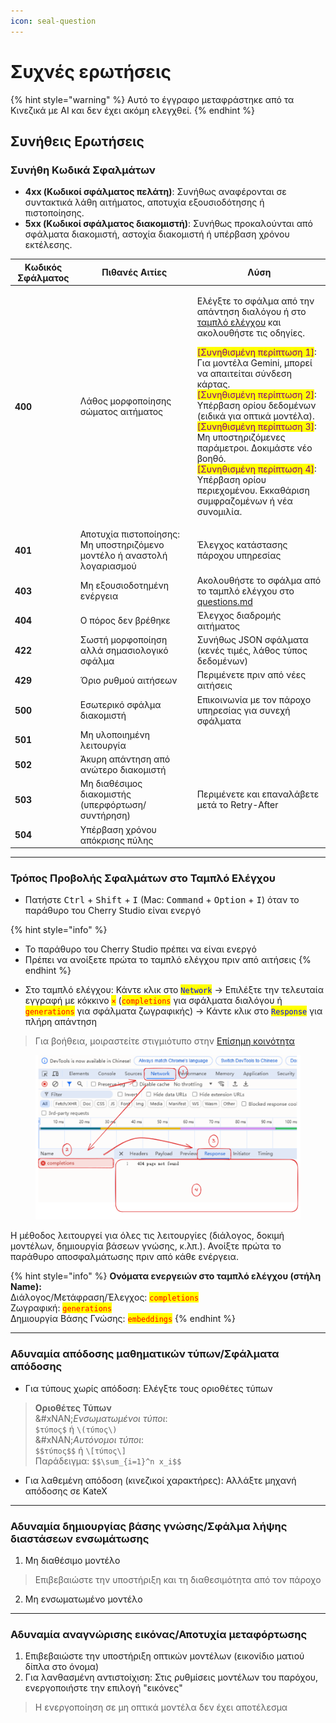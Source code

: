 ```yaml
---
icon: seal-question
---
```


# Συχνές ερωτήσεις

{% hint style="warning" %}
Αυτό το έγγραφο μεταφράστηκε από τα Κινεζικά με AI και δεν έχει ακόμη ελεγχθεί.
{% endhint %}

## Συνήθεις Ερωτήσεις

### Συνήθη Κωδικά Σφαλμάτων

* **4xx (Κωδικοί σφάλματος πελάτη)**: Συνήθως αναφέρονται σε συντακτικά λάθη αιτήματος, αποτυχία εξουσιοδότησης ή πιστοποίησης.
* **5xx (Κωδικοί σφάλματος διακομιστή)**: Συνήθως προκαλούνται από σφάλματα διακομιστή, αστοχία διακομιστή ή υπέρβαση χρόνου εκτέλεσης.

| Κωδικός Σφάλματος | Πιθανές Αιτίες                                                          | Λύση                                                                                                                                                                                                                                                                                                                                                                                                                                                                                                                                                                                                                                                                                  |
| ----------------- | ----------------------------------------------------------------------- | ------------------------------------------------------------------------------------------------------------------------------------------------------------------------------------------------------------------------------------------------------------------------------------------------------------------------------------------------------------------------------------------------------------------------------------------------------------------------------------------------------------------------------------------------------------------------------------------------------------------------------------------------------------------------------------- |
| **400**           | Λάθος μορφοποίησης σώματος αιτήματος                                    | <p>Ελέγξτε το σφάλμα από την απάντηση διαλόγου ή στο <a href="questions.md#kong-zhi-tai-bao-cuo-cha-kan-fang-fa">ταμπλό ελέγχου</a> και ακολουθήστε τις οδηγίες.</p><p><mark style="color:purple;">[Συνηθισμένη περίπτωση 1]</mark>: Για μοντέλα Gemini, μπορεί να απαιτείται σύνδεση κάρτας.<br><mark style="color:purple;">[Συνηθισμένη περίπτωση 2]</mark>: Υπέρβαση ορίου δεδομένων (ειδικά για οπτικά μοντέλα).<br><mark style="color:purple;">[Συνηθισμένη περίπτωση 3]</mark>: Μη υποστηριζόμενες παράμετροι. Δοκιμάστε νέο βοηθό.<br><mark style="color:purple;">[Συνηθισμένη περίπτωση 4]</mark>: Υπέρβαση ορίου περιεχομένου. Εκκαθάριση συμφραζομένων ή νέα συνομιλία.</p> |
| **401**           | Αποτυχία πιστοποίησης: Μη υποστηριζόμενο μοντέλο ή αναστολή λογαριασμού | Έλεγχος κατάστασης πάροχου υπηρεσίας                                                                                                                                                                                                                                                                                                                                                                                                                                                                                                                                                                                                                                                  |
| **403**           | Μη εξουσιοδοτημένη ενέργεια                                             | Ακολουθήστε το σφάλμα από το ταμπλό ελέγχου στο [questions.md](questions.md#kong-zhi-tai-bao-cuo-cha-kan-fang-fa)                                                                                                                                                                                                                                                                                                                                                                                                                                                                                                                                                                     |
| **404**           | Ο πόρος δεν βρέθηκε                                                     | Έλεγχος διαδρομής αιτήματος                                                                                                                                                                                                                                                                                                                                                                                                                                                                                                                                                                                                                                                           |
| **422**           | Σωστή μορφοποίηση αλλά σημασιολογικό σφάλμα                             | Συνήθως JSON σφάλματα (κενές τιμές, λάθος τύπος δεδομένων)                                                                                                                                                                                                                                                                                                                                                                                                                                                                                                                                                                                                                            |
| **429**           | Όριο ρυθμού αιτήσεων                                                    | Περιμένετε πριν από νέες αιτήσεις                                                                                                                                                                                                                                                                                                                                                                                                                                                                                                                                                                                                                                                     |
| **500**           | Εσωτερικό σφάλμα διακομιστή                                             | Επικοινωνία με τον πάροχο υπηρεσίας για συνεχή σφάλματα                                                                                                                                                                                                                                                                                                                                                                                                                                                                                                                                                                                                                               |
| **501**           | Μη υλοποιημένη λειτουργία                                               |                                                                                                                                                                                                                                                                                                                                                                                                                                                                                                                                                                                                                                                                                       |
| **502**           | Άκυρη απάντηση από ανώτερο διακομιστή                                   |                                                                                                                                                                                                                                                                                                                                                                                                                                                                                                                                                                                                                                                                                       |
| **503**           | Μη διαθέσιμος διακομιστής (υπερφόρτωση/συντήρηση)                       | Περιμένετε και επαναλάβετε μετά το Retry-After                                                                                                                                                                                                                                                                                                                                                                                                                                                                                                                                                                                                                                        |
| **504**           | Υπέρβαση χρόνου απόκρισης πύλης                                         |                                                                                                                                                                                                                                                                                                                                                                                                                                                                                                                                                                                                                                                                                       |

***

### Τρόπος Προβολής Σφαλμάτων στο Ταμπλό Ελέγχου

* Πατήστε <kbd>Ctrl</kbd> + <kbd>Shift</kbd> + <kbd>I</kbd> (Mac: <kbd>Command</kbd> + <kbd>Option</kbd> + <kbd>I</kbd>) όταν το παράθυρο του Cherry Studio είναι ενεργό

{% hint style="info" %}
- Το παράθυρο του Cherry Studio πρέπει να είναι ενεργό
- Πρέπει να ανοίξετε πρώτα το ταμπλό ελέγχου πριν από αιτήσεις
{% endhint %}

* Στο ταμπλό ελέγχου: Κάντε κλικ στο <mark style="color:blue;">`Network`</mark> → Επιλέξτε την τελευταία εγγραφή με κόκκινο <mark style="color:red;">`×`</mark> (<mark style="color:red;">`completions`</mark> για σφάλματα διαλόγου ή <mark style="color:red;">`generations`</mark> για σφάλματα ζωγραφικής) → Κάντε κλικ στο <mark style="color:blue;">`Response`</mark> για πλήρη απάντηση

> Για βοήθεια, μοιραστείτε στιγμιότυπο στην [Επίσημη κοινότητα](https://t.me/CherryStudioAI)

<figure><img src="../.gitbook/assets/image (1) (1) (1) (1) (1).png" alt="" width="563"><figcaption></figcaption></figure>

Η μέθοδος λειτουργεί για όλες τις λειτουργίες (διάλογος, δοκιμή μοντέλων, δημιουργία βάσεων γνώσης, κ.λπ.). Ανοίξτε πρώτα το παράθυρο αποσφαλμάτωσης πριν από κάθε ενέργεια.

{% hint style="info" %}
**Ονόματα ενεργειών στο ταμπλό ελέγχου (στήλη Name):**\
Διάλογος/Μετάφραση/Έλεγχος: <mark style="color:red;">`completions`</mark>\
Ζωγραφική: <mark style="color:red;">`generations`</mark>\
Δημιουργία Βάσης Γνώσης: <mark style="color:red;">`embeddings`</mark>
{% endhint %}

***

### Αδυναμία απόδοσης μαθηματικών τύπων/Σφάλματα απόδοσης

* Για τύπους χωρίς απόδοση: Ελέγξτε τους οριοθέτες τύπων

> **Οριοθέτες Τύπων**\
> &#xNAN;_&#x395;νσωματωμένοι τύποι_:\
> `$τύπος$` ή `\(τύπος\)`\
> &#xNAN;_&#x391;υτόνομοι τύποι_:\
> `$$τύπος$$` ή `\[τύπος\]`\
> Παράδειγμα: `$$\sum_{i=1}^n x_i$$`

* Για λαθεμένη απόδοση (κινεζικοί χαρακτήρες): Αλλάξτε μηχανή απόδοσης σε KateX

***

### Αδυναμία δημιουργίας βάσης γνώσης/Σφάλμα λήψης διαστάσεων ενσωμάτωσης

1. Μη διαθέσιμο μοντέλο

> Επιβεβαιώστε την υποστήριξη και τη διαθεσιμότητα από τον πάροχο

2. Μη ενσωματωμένο μοντέλο

***

### Αδυναμία αναγνώρισης εικόνας/Αποτυχία μεταφόρτωσης

1. Επιβεβαιώστε την υποστήριξη οπτικών μοντέλων (εικονίδιο ματιού δίπλα στο όνομα)
2. Για λανθασμένη αντιστοίχιση: Στις ρυθμίσεις μοντέλων του παρόχου, ενεργοποιήστε την επιλογή "εικόνες"

> Η ενεργοποίηση σε μη οπτικά μοντέλα δεν έχει αποτέλεσμα
